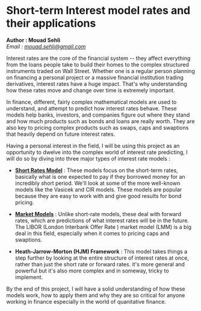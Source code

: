 # Short-term Interest model rates and their applications 

**Author : Mouad Sehli**  
*Email : mouad.sehli@gmail.com*   

Interest rates are the core of the financial system -- they affect everything from the loans people take to build their homes to the complex structured instruments traded on Wall Street. Whether one is a regular person planning on financing a personal project or a massive financial institution trading derivatives, interest rates have a huge impact. That's why understanding how these rates move and change over time is extremely important.

In finance, different, fairly complex mathematical models are used to understand, and attempt to predict how interest rates behave. These models help banks, investors, and companies figure out where they stand and how much products such as bonds and loans are really worth. They are also key to pricing complex products such as swaps, caps and swaptions that heavily depend on future interest rates.

Having a personal interest in the field, I will be using this project as an opportunity to dwelve into the complex world of interest rate predicting, I will do so by diving into three major types of interest rate models : 

- **<a href="./Short_rates.ipynb" target="_blank">Short Rates Model</a>** : These models focus on the short-term rates, basically what is one expected to pay if they borrowed money for an incredibly short period. We'll look at some of the more well-known models like the Vasicek and CIR models. These models are popular because they are easy to work with and give good results for bond pricing.

- **<a href="./Market_Models.ipynb" target="_blank">Market Models</a>** : Unlike short-rate models, these deal with forward rates, which are predictions of what interest rates will be in the future. The LIBOR (London Interbank Offer Rate ) market model (LMM) is a big deal in this field, especially when it comes to pricing caps and swaptions.

- **Heath-Jarrow-Morton (HJM) Framework** : This model takes things a step further by looking at the entire structure of interest rates at once, rather than just the short rate or forward rates. it's more general and powerful but it's also more complex and in someway, tricky to implement.
 

By the end of this project, I will have a solid understanding of how these models work, how to apply them and  why they are so critical for anyone working in finance especially in the world of quanitative finance. 




